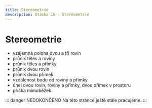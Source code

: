 ```yaml
---
title: Stereometrie
description: Otázka 16 - Stereometrie
---
```


# **Stereometrie**

- vzájemná poloha dvou a tří rovin
- průnik těles a roviny
- průnik těles a přímky
- průnik dvou rovin
- průnik dvou přímek
- vzdálenost bodu od roviny a přímky
- úhel dvou rovin, roviny a přímky, dvou přímek v prostoru
- příčka mimoběžek

::: danger NEDOKONČENO
Na této stránce ještě stále pracujeme.
:::
